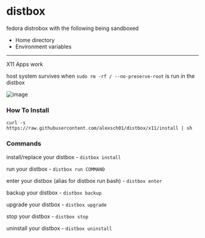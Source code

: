 # distbox

fedora distrobox with the following being sandboxed

- Home directory
- Environment variables
---

X11 Apps work

host system survives when `sudo rm -rf / --no-preserve-root` is run in the distbox

![image](https://github.com/alexsch01/distbox/assets/5721147/93c4e810-bf76-4fde-b365-64a0140988b2)

### How To Install
```
curl -s https://raw.githubusercontent.com/alexsch01/distbox/x11/install | sh
```

### Commands
install/replace your distbox - `distbox install`

run your distbox - `distbox run COMMAND`

enter your distbox (alias for distbox run bash) - `distbox enter`

backup your distbox - `distbox backup`

upgrade your distbox - `distbox upgrade`

stop your distbox - `distbox stop`

uninstall your distbox - `distbox uninstall`
